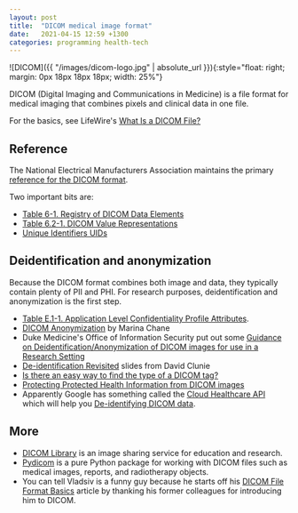 ```yaml
---
layout: post
title:  "DICOM medical image format"
date:   2021-04-15 12:59 +1300
categories: programming health-tech
---
```


![DICOM]({{ "/images/dicom-logo.jpg" | absolute_url }}){:style="float: right; margin: 0px 18px 18px 18px; width: 25%"}

DICOM (Digital Imaging and Communications in Medicine) is a file format for medical imaging that combines pixels and clinical data in one file.

For the basics, see LifeWire's [What Is a DICOM File?][13]

## Reference

The National Electrical Manufacturers Association maintains the primary [reference for the DICOM format][1].

Two important bits are:

- [Table 6-1. Registry of DICOM Data Elements][2]
- [Table 6.2-1. DICOM Value Representations][3]
- [Unique Identifiers UIDs][15]


## Deidentification and anonymization

Because the DICOM format combines both image and data, they typically contain plenty of PII and PHI. For research purposes, deidentification and anonymization is the first step.

- [Table E.1-1. Application Level Confidentiality Profile Attributes][5].
- [DICOM Anonymization][6] by Marina Chane
- Duke Medicine's Office of Information Security put out some [Guidance on Deidentification/Anonymization of DICOM images for use in a Research Setting][7]
- [De-identification Revisited][10] slides from David Clunie
- [Is there an easy way to find the type of a DICOM tag?][8]
- [Protecting Protected Health Information from DICOM images][9]
- Apparently Google has something called the [Cloud Healthcare API][12] which will help you [De-identifying DICOM data][11].


## More

- [DICOM Library][4] is an image sharing service for education and research.
- [Pydicom][14] is a pure Python package for working with DICOM files such as medical images, reports, and radiotherapy objects.
-  You can tell Vladsiv is a funny guy because he starts off his [DICOM File Format Basics][16] article by thanking his former colleagues for introducing him to DICOM.



[1]: https://www.dicomstandard.org/current
[2]: http://dicom.nema.org/medical/dicom/current/output/chtml/part06/chapter_6.html
[3]: http://dicom.nema.org/medical/dicom/current/output/chtml/part05/sect_6.2.html#table_6.2-1
[4]: https://dicomlibrary.com/dicom/dicom-tags/
[5]: http://dicom.nema.org/medical/dicom/current/output/chtml/part15/chapter_E.html#table_E.1-1
[6]: https://www.imaios.com/en/Company/blog/DICOM-Anonymization
[7]: https://medschool.duke.edu/sites/medschool.duke.edu/files/field/attachments/Guidance%20for%20research%20DICOM%20images.pdf
[8]: https://stackoverflow.com/questions/58070145/is-there-an-easy-way-to-find-the-type-of-a-dicom-tag
[9]: https://stackoverflow.com/questions/30478768/protecting-protected-health-information-from-dicom-images
[10]: https://www.dclunie.com/papers/D2_1045_Clunie_Deidentification.pdf
[11]: https://cloud.google.com/healthcare/docs/how-tos/dicom-deidentify
[12]: https://cloud.google.com/healthcare
[13]: https://www.lifewire.com/dicom-file-2620657
[14]: https://pydicom.github.io/pydicom/
[15]: http://dicom.nema.org/medical/dicom/current/output/chtml/part05/chapter_9.html
[16]: https://www.vladsiv.com/dicom-file-format-basics/
